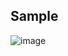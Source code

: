 ## Sample 
![image](https://github.com/user-attachments/assets/f7888cf8-34d7-4435-aa0f-35fe48152908)
